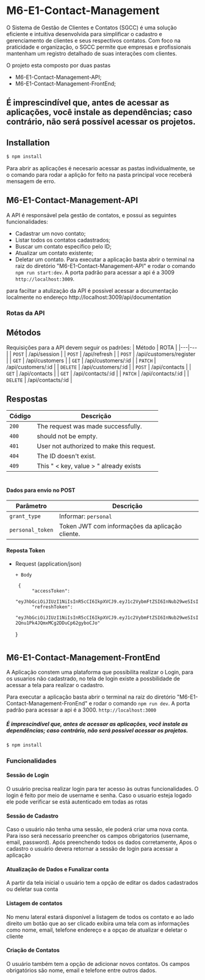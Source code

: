 # M6-E1-Contact-Management

O Sistema de Gestão de Clientes e Contatos (SGCC) é uma solução eficiente e intuitiva desenvolvida para simplificar o cadastro e gerenciamento de clientes e seus respectivos contatos. Com foco na praticidade e organização, o SGCC permite que empresas e profissionais mantenham um registro detalhado de suas interações com clientes.

O projeto esta composto por duas pastas

- M6-E1-Contact-Management-API;
- M6-E1-Contact-Management-FrontEnd;

## É imprescindível que, antes de acessar as aplicações, você instale as dependências; caso contrário, não será possível acessar os projetos.

## Installation

```bash
$ npm install
```

Para abrir as aplicações é necesario acessar as pastas individualmente, se o comando para rodar a aplição for feito na pasta principal voce receberá mensagem de erro.

## M6-E1-Contact-Management-API

A API é responsável pela gestão de contatos, e possui as seguintes funcionalidades:

- Cadastrar um novo contato;
- Listar todos os contatos cadastrados;
- Buscar um contato específico pelo ID;
- Atualizar um contato existente;
- Deletar um contato.
  Para executar a aplicação basta abrir o terminal na raiz do diretório "M6-E1-Contact-Management-API"
  e rodar o comando `npm run start:dev`. A porta padrão para acessar a api é a 3009 `http://localhost:3009`.

para faciltar a atulização da API é possivel acessar a documentação localmente no endereço
http://localhost:3009/api/documentation

### Rotas da API

## Métodos

Requisições para a API devem seguir os padrões:
| Método | ROTA |
|---|---|
| `POST` | /api/session |
| `POST` | /api/refresh |
| `POST` | /api/customers/register |
| `GET` | /api/customers |
| `GET` | /api/customers/:id |
| `PATCH` | /api/customers/:id |
| `DELETE` | /api/customers/:id |
| `POST` | /api/contacts |
| `GET` | /api/contacts |
| `GET` | /api/contacts/:id |
| `PATCH` | /api/contacts/:id |
| `DELETE` | /api/contacts/:id |

## Respostas

| Código | Descrição                                 |
| ------ | ----------------------------------------- |
| `200`  | The request was made successfully.        |
| `400`  | should not be empty.                      |
| `401`  | User not authorized to make this request. |
| `404`  | The ID doesn't exist.                     |
| `409`  | This " < key, value > " already exists    |

#

#### Dados para envio no POST

| Parâmetro        | Descrição                                       |
| ---------------- | ----------------------------------------------- |
| `grant_type`     | Informar: `personal`                            |
| `personal_token` | Token JWT com informações da aplicação cliente. |



#### Reposta Token


+ Request (application/json)

      + Body

       {
            "accessToken":
             "eyJhbGciOiJIUzI1NiIsInR5cCI6IkpXVCJ9.eyJ1c2VybmFtZSI6InNub29weSIsInN1YiI6IjFhN2RhYTdmLTQzOWUtNDJiZC05NjBlLTMwMTUzZDhjYTkyNiIsImlhdCI6MTcwMTY5NTc4NSwiZXhwIjoxNzAxNjk5Mzg1fQ.UO5acX5yuhzhd2DiKxMrb9xQT_Vmq7JJfeXfm4EXR4o",
            "refreshToken":
             "eyJhbGciOiJIUzI1NiIsInR5cCI6IkpXVCJ9.eyJ1c2VybmFtZSI6InNub29weSIsInN1YiI6IjFhN2RhYTdmLTQzOWUtNDJiZC05NjBlLTMwMTUzZDhjYTkyNiIsImlhdCI6MTcwMTY5NTc4NSwiZXhwIjoxNzAyMzAwNTg1fQ.eS2qYFmKYDJH-2Qnu1Pk4JQmxMCg2DDuCp62gyboCJo"

  }


#

## M6-E1-Contact-Management-FrontEnd

A Aplicação constem uma plataforma que possibilita realizar o Login, para os usuarios não cadastrado, no tela de login existe a possbilidade de acessar a tela para realizar o cadastro.

Para executar a aplicação basta abrir o terminal na raiz do diretório "M6-E1-Contact-Management-FronEnd"
e rodar o comando `npm run dev`. A porta padrão para acessar a api é a 3000. `http://localhost:3000`





##### É imprescindível que, antes de acessar as aplicações, você instale as dependências; caso contrário, não será possível acessar os projetos.



```bash
$ npm install
```



### Funcionalidades

#### Sessão de Login
O usuário precisa realizar login para ter acesso às outras funcionalidades. O login é feito por meio
de username e senha. Caso o usuario esteja logado ele pode verificar se está autenticado em todas as rotas

#### Sessão de Cadastro
Caso o usuário não tenha uma sessão, ele poderá criar uma nova conta. Para isso será necessario
preencher os campos obrigatorios (username, email, password). Após preenchendo todos os dados corretamente, Apos o cadastro o usuário devera retornar a sessão de login para acessar a aplicação

#### Atualização de Dados e Funalizar conta
A partir da tela inicial o usuário tem a opção de editar os dados cadastrados ou deletar sua conta

#### Listagem de contatos
No menu lateral estará disponível a listagem de todos os contato e ao lado direito um botão que ao ser clicado exibira uma tela com as informações como nome, email, telefone endereço e a opçao de atualizar e deletar o cliente

#### Criação de Contatos
O usuário também tem a opção de adicionar novos contatos. Os campos obrigatórios são nome, email e
telefone entre outros dados. 




